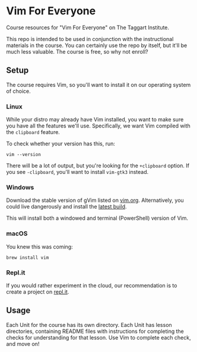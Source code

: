 # Vim For Everyone

Course resources for "Vim For Everyone" on The Taggart Institute.

This repo is intended to be used in conjunction with the instructional materials in the course. You can certainly use the repo by itself, but it'll be much less valuable. The course is free, so why not enroll?

## Setup

The course requires Vim, so you'll want to install it on our operating system of choice.

### Linux

While your distro may already have Vim installed, you want to make sure you have all the features we'll use. Specifically, we want Vim compiled with the `clipboard` feature. 

To check whether your version has this, run:

```shell
vim --version
```

There will be a lot of output, but you're looking for the `+clipboard` option. If you see `-clipboard`, you'll want to install `vim-gtk3` instead.

### Windows

Download the stable version of gVim listed on [vim.org](https://www.vim.org/download.php). Alternatively, you could live dangerously and install the [latest build](https://github.com/vim/vim-win32-installer/releases/latest).

This will install both a windowed and terminal (PowerShell) version of Vim.

### macOS

You knew this was coming:

```shell
brew install vim
```

### Repl.it

If you would rather experiment in the cloud, our recommendation is to create a project on [repl.it](repl.it/). 

## Usage

Each Unit for the course has its own directory. Each Unit has lesson directories, containing README files with instructions for completing the checks for understanding for that lesson. Use Vim to complete each check, and move on!
